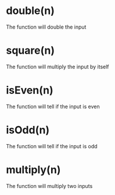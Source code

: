 # double(n)
The function will double the input

# square(n)
The function will multiply the input by itself

# isEven(n)
The function will tell if the input is even

# isOdd(n)
The function will tell if the input is odd

# multiply(n)
The function will multiply two inputs